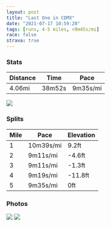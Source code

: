 ```yaml
---
layout: post
title: "Last One in CDMX"
date: "2021-07-17 10:59:20"
tags: [runs, 4-5 miles, <9m45s/mi]
race: false
strava: true
---
```


### Stats

| Distance | Time | Pace |
|----------|------|------|
|4.06mi|38m52s|9m35s/mi|

<img src='https://maps.googleapis.com/maps/api/staticmap?maptype=roadmap&path=enc:ghpuBlif|QXNl@P\D`BE@GCKGEGSBO^IRAx@[X??@DCNDl@r@JPRjALRFl@@@LDAd@F`@DLP\Ld@@NCX@RDB@F@REXDNAFPZJ^A`@P^C`@DV?XITd@L@DGBZNAJDPl@^TX@PBB@`@KRCJBFEXDPTNTVDLTNVFLNLr@VJANFDBHEHAHBVAh@Bx@TBADQR@DDB`@@jAQTFFLCFK?GD?@MAVLHJb@UF??BHDAHDBn@Fh@n@L\PZPHJTAFL\GXDDPr@LLDRB\LHr@Ll@n@DHAN@RHJ^Fb@VNP@FBDjABJDL^h@Dr@RB@A@DLJFFBXDfAd@JFOHSDB@NXf@LDDh@?ZHz@b@nAT^Fp@?`@DHBr@f@t@DTAFBN?BCr@[b@G?GRWSEGc@BQB[KMEi@GW?KN]Fe@?YOYIe@Ce@QSOYKKGOPQHCBEg@c@EW@_@o@o@GYGIEUQKUECKOK{@_@[CIO[CKCCEc@GIGAIg@AWIUA[SqASo@Ea@OCK_@Ou@GCC[@]C{BY[B[CGFg@T@FIH]RCHIBSb@ID]bA@HCHZFDj@Cb@PH?TB?FVXL@\DXAVDDDLRTBPRXJXAFBLFFD?b@Vt@L?LHHb@H?@FBJ?DJ?NBBXPTD\TfAb@^Tf@LFNF@LEH?N@JBTZJ?BCLCX@VA\LVTNF^HLEV`@RNb@JNHh@CN@HNDDTCJIHAWBd@IPKX[MG@A@BFS~@q@BIACGAIMCI?SLe@AELa@?GUQ@KIM@GPUIa@DUBa@f@MDCEOu@w@Q]DMOEAABA[WAISIQOM[BMIGYI[WGADG?EFEs@OEE?GuAYQIu@ICADC?Ie@Gg@S@CAAk@IO?_BUY@YMo@OWKWEkAKMCIG_@ES@CEm@Kw@Ng@Na@H]d@KHKB@HD@OXIF_AJQLc@GMKS@[G}ANOLa@Ps@Jw@XaAD_@MGI?g@GMI}AFOBY?MEUc@wAKy@OQAk@Kw@?g@My@?w@ACI?MB?KQKi@IKISEYB_@OOM_AMWAUGGOK}@Om@Ay@Q}@@CCE@a@OOIWJGLUCy@WSS_@GSKOCKCg@EOBCCWG]ICS@IL]?_@K?ESEUO@CJ@EFIA&key=AIzaSyC1MId7bFpkLXNAaYhBSTb8jLyiSqzbDtM&size=800x800&markers=color:yellow|label:S|19.42164,-99.16071&markers=color:green|label:F|19.421730000000036,-99.16082999999986'>

### Splits

| Mile | Pace | Elevation |
|------|------|-----------|
|1|10m39s/mi|9.2ft|
|2|9m11s/mi|-4.6ft|
|3|9m11s/mi|-1.3ft|
|4|9m19s/mi|-11.8ft|
|5|9m35s/mi|0ft|

### Photos
<img src='https://dgtzuqphqg23d.cloudfront.net/-RxRFUoS2ah9iKQdcEz2qff1k33h0nWBFmwxJ981FRs-576x768.jpg'>

<img src='https://dgtzuqphqg23d.cloudfront.net/T5ySb92UH5iujiGHZtIsp7k2cLF9elsplpfcah2fBho-576x768.jpg'>
